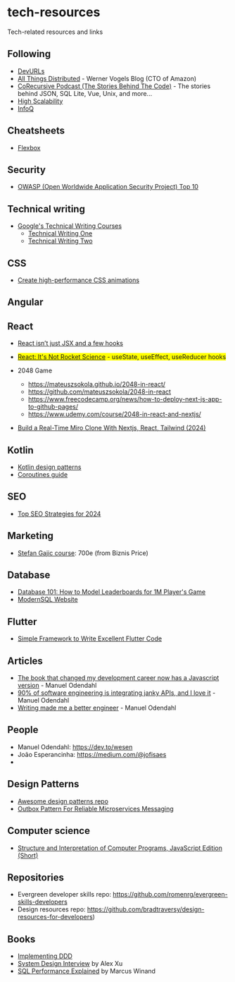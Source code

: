 # tech-resources
Tech-related resources and links

## Following
- [DevURLs](https://devurls.com/)
- [All Things Distributed](https://www.allthingsdistributed.com/) - Werner Vogels Blog (CTO of Amazon)
- [CoRecursive Podcast (The Stories Behind The Code)](https://corecursive.com/) - The stories behind JSON, SQL Lite, Vue, Unix, and more...
- [High Scalability](http://highscalability.com/)
- [InfoQ](https://www.infoq.com/)

## Cheatsheets
- [Flexbox](https://yoksel.github.io/flex-cheatsheet/)

## Security
- [OWASP (Open Worldwide Application Security Project) Top 10](https://owasp.org/Top10/)

## Technical writing
- [Google's Technical Writing Courses](https://developers.google.com/tech-writing/overview)
  - [Technical Writing One](https://developers.google.com/tech-writing/one)
  - [Technical Writing Two](https://developers.google.com/tech-writing/two)

## CSS
- [Create high-performance CSS animations](https://web.dev/articles/animations-guide)

## Angular

## React
- [React isn’t just JSX and a few hooks](https://dev.to/prakhart111/react-isnt-just-jsx-and-a-few-hooks-l09)
- <span style="background-color: yellow;">[React: It's Not Rocket Science](https://dev.to/prakhart111/react-its-not-rocket-science-1c5m) - useState, useEffect, useReducer hooks</span>

- 2048 Game
  - https://mateuszsokola.github.io/2048-in-react/
  - https://github.com/mateuszsokola/2048-in-react
  - https://www.freecodecamp.org/news/how-to-deploy-next-js-app-to-github-pages/
  - https://www.udemy.com/course/2048-in-react-and-nextjs/
- [Build a Real-Time Miro Clone With Nextjs, React, Tailwind (2024)](https://www.youtube.com/watch?v=ADJKbuayubE&ab_channel=CodeWithAntonio)

## Kotlin
- [Kotlin design patterns](https://github.com/dbacinski/Design-Patterns-In-Kotlin)
- [Coroutines guide](https://kotlinlang.org/docs/coroutines-guide.html)

## SEO
- [Top SEO Strategies for 2024](https://www.cmswire.com/digital-marketing/state-of-search-top-seo-strategies/)

## Marketing
- [Stefan Gajic course](https://stefangajic.com/najjaci-marketing-kurs-ikada/): 700e (from Biznis Price)

## Database
- [Database 101: How to Model Leaderboards for 1M Player's Game](https://dev.to/danielhe4rt/database-101-how-to-model-leaderboards-for-1m-players-game-2pfa)
- [ModernSQL Website](https://modern-sql.com/)

## Flutter
- [Simple Framework to Write Excellent Flutter Code](https://filledstacks.substack.com/p/simple-framework-to-write-excellent?r=1zlz2w&utm_campaign=post&utm_medium=web)

## Articles
- [The book that changed my development career now has a Javascript version](https://dev.to/wesen/the-book-that-changed-my-development-career-now-has-a-javascript-version-33hi) - Manuel Odendahl
- [90% of software engineering is integrating janky APIs, and I love it](https://dev.to/wesen/90-of-software-engineering-is-integrating-janky-apis-and-i-love-it-4k41) - Manuel Odendahl
- [Writing made me a better engineer](https://dev.to/wesen/how-i-learned-strategic-thinking-as-an-engineer-14aj) - Manuel Odendahl

## People
- Manuel Odendahl: https://dev.to/wesen
- João Esperancinha: https://medium.com/@jofisaes
- 

## Design Patterns
- [Awesome design patterns repo](https://github.com/DovAmir/awesome-design-patterns?tab=readme-ov-file)
- [Outbox Pattern For Reliable Microservices Messaging](https://www.milanjovanovic.tech/blog/outbox-pattern-for-reliable-microservices-messaging)

## Computer science
- [Structure and Interpretation of Computer Programs, JavaScript Edition (Short)](https://sourceacademy.org/sicpjs/index)

## Repositories
- Evergreen developer skills repo: https://github.com/romenrg/evergreen-skills-developers
- Design resources repo: https://github.com/bradtraversy/design-resources-for-developers)

## Books
- [Implementing DDD](https://www.amazon.com/Implementing-Domain-Driven-Design-Vaughn-Vernon/dp/0321834577)
- [System Design Interview](https://www.amazon.com/System-Design-Interview-insiders-Second/dp/B08CMF2CQF) by Alex Xu
- [SQL Performance Explained](https://www.amazon.com/Performance-Explained-Everything-Developers-about/dp/3950307826) by Marcus Winand
